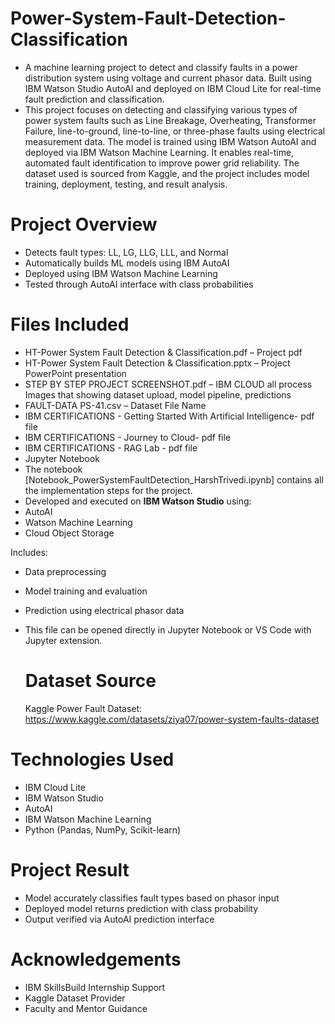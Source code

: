 # Power-System-Fault-Detection-Classification

-  A machine learning project to detect and classify faults in a power distribution system using voltage and current phasor data. Built using IBM Watson Studio AutoAI and deployed on IBM Cloud Lite for real-time 
   fault prediction and classification.
- This project focuses on detecting and classifying various types of power system faults such as Line Breakage, Overheating, Transformer Failure, line-to-ground, line-to-line, or three-phase faults using 
  electrical measurement data. The model is trained using IBM Watson AutoAI and deployed via IBM Watson Machine Learning. It enables real-time, automated fault identification to improve power grid reliability. The 
  dataset used is sourced from Kaggle, and the project includes model training, deployment, testing, and result analysis.
  
#  Project Overview

-  Detects fault types: LL, LG, LLG, LLL, and Normal
-  Automatically builds ML models using IBM AutoAI
-  Deployed using IBM Watson Machine Learning
-  Tested through AutoAI interface with class probabilities

  # Files Included
  
- HT-Power System Fault Detection & Classification.pdf – Project pdf
- HT-Power System Fault Detection & Classification.pptx – Project PowerPoint presentation
- STEP BY STEP PROJECT SCREENSHOT.pdf –  IBM CLOUD all process Images that showing dataset upload, model pipeline, predictions
- FAULT-DATA PS-41.csv – Dataset File Name
- IBM CERTIFICATIONS - Getting Started With Artificial Intelligence- pdf file
- IBM CERTIFICATIONS - Journey to Cloud- pdf file
- IBM CERTIFICATIONS - RAG Lab - pdf file
- Jupyter Notebook
- The notebook [Notebook_PowerSystemFaultDetection_HarshTrivedi.ipynb] contains all the implementation steps for the project.
- Developed and executed on **IBM Watson Studio** using:
- AutoAI
- Watson Machine Learning
- Cloud Object Storage

 Includes:
- Data preprocessing
- Model training and evaluation
- Prediction using electrical phasor data

- This file can be opened directly in Jupyter Notebook or VS Code with Jupyter extension.


  # Dataset Source

  Kaggle Power Fault Dataset:
  https://www.kaggle.com/datasets/ziya07/power-system-faults-dataset
  
# Technologies Used

- IBM Cloud Lite  
- IBM Watson Studio  
- AutoAI  
- IBM Watson Machine Learning  
- Python (Pandas, NumPy, Scikit-learn)


# Project Result

- Model accurately classifies fault types based on phasor input
- Deployed model returns prediction with class probability
- Output verified via AutoAI prediction interface

# Acknowledgements

- IBM SkillsBuild Internship Support  
- Kaggle Dataset Provider  
- Faculty and Mentor Guidance
  
